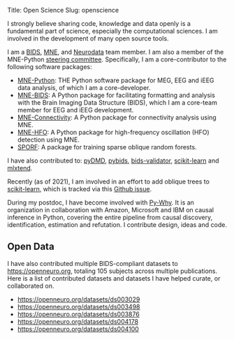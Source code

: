 Title: Open Science
Slug: openscience

I strongly believe sharing code, knowledge and data openly is a fundamental part of science, especially the computational sciences. I am involved in the development of many open source tools.

I am a [BIDS](https://github.com/bids-standard), [MNE](https://github.com/mne-tools), and [Neurodata](https://github.com/neurodata) team member. I am also a member of the MNE-Python [steering committee](https://mne.tools/dev/overview/governance.html). Specifically, I am a core-contributor to the following software packages:

- [MNE-Python](https://github.com/mne-tools/mne-python): THE Python software package for MEG, EEG and iEEG data analysis, of which I am a core-developer.
- [MNE-BIDS](https://github.com/mne-tools/mne-bids): A Python package for facilitating formatting and analysis with the Brain Imaging Data Structure (BIDS), which I am a core-team member for EEG and iEEG development.
- [MNE-Connectivity](https://github.com/mne-tools/mne-connectivity): A Python package for connectivity analysis using MNE.
- [MNE-HFO](https://github.com/mne-tools/mne-hfo): A Python package for high-frequency oscillation (HFO) detection using MNE.
- [SPORF](https://github.com/neurodata/SPORF): A package for training sparse oblique random forests.

I have also contributed to:
[pyDMD](https://github.com/mathLab/PyDMD), [pybids](https://github.com/bids-standard/pybids), [bids-validator](https://github.com/bids-standard/bids-validator), [scikit-learn](https://github.com/scikit-learn/scikit-learn) and [mlxtend](https://github.com/rasbt/mlxtend).

Recently (as of 2021), I am involved in an effort to add oblique trees to [scikit-learn](https://github.com/scikit-learn/scikit-learn), which is tracked via this [Github issue](https://github.com/scikit-learn/scikit-learn/issues/20819).

During my postdoc, I have become involved with [Py-Why](https://github.com/py-why). It is an organization in collaboration with Amazon, Microsoft and IBM on causal inference in Python, covering the entire pipeline from causal discovery, identification, estimation and refutation. I contribute design, ideas and code.

## Open Data

I have also contributed multiple BIDS-compliant datasets to https://openneuro.org, totaling 105 subjects across multiple publications. Here is a list of contributed datasets and datasets I have helped curate, or collaborated on.

- https://openneuro.org/datasets/ds003029
- https://openneuro.org/datasets/ds003498
- https://openneuro.org/datasets/ds003876
- https://openneuro.org/datasets/ds004178
- https://openneuro.org/datasets/ds004100